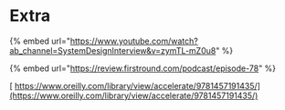 # Extra

{% embed url="https://www.youtube.com/watch?ab_channel=SystemDesignInterview&v=zymTL-mZ0u8" %}

{% embed url="https://review.firstround.com/podcast/episode-78" %}

[ https://www.oreilly.com/library/view/accelerate/9781457191435/](https://www.oreilly.com/library/view/accelerate/9781457191435/)
